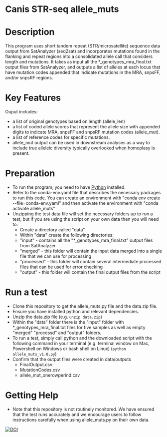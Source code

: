 # Canis STR-seq allele_muts

# Description
This program uses short tandem repeat (STR/microsatellite) sequence data output from SatAnalyzer (seq2sat) and incorporates mutations found in the flanking and repeat regions into a consolidated allele call that considers length and mutations. It takes as input all the *_genotypes_mra_final.txt output files from SatAnalyzer, and outputs a list of alleles at each locus that have mutation codes appended that indicate mutations in the MRA, snpsFF, and/or snpsRF regions. 

# Key Features
Ouput includes:
* a list of original genotypes based on length (allele_len)
* a list of coded allele scores that represent the allele size with appended digits to indicate MRA, snpsFF and snpsRF mutation codes (allele_mut).
* a list of reference codes for specific mutations.
* allele_mut output can be used in downstream analyses as a way to include true alleleic diversity typically overlooked when homoplasy is present.

# Preparation
* To run the program, you need to have [Python](https://www.python.org/downloads/) installed.
* Refer to the conda-env.yaml file that describes the necessary packages to run this code. You can create an environment with "conda env create --file=conda-env.yaml" and then activate the environment with "conda activate allele_muts" 
* Unzipping the test data file will set the necessary folders up to run a test, but if you are using the script on your own data then you will need to:
  * Create a directory called "data"
  * Within "data" create the following directories:
  *    "input" - contains all the "*_genotypes_mra_final.txt" output files from SatAnalyzer
  *    "merged" - this folder will contain the input data merged into a single file that we can use for processing 
  *    "processed" - this folder will contain several intermediate processed files that can be used for error checking
  *    "output" - this folder will contain the final output files from the script

# Run a test
* Clone this repository to get the allele_muts.py file and the data.zip file.
* Ensure you have installed python and relevant dependencies.
* Unzip the data.zip file (e.g. `unzip data.zip`)
* Within the "data" folder there is the "input" folder with *_genotypes_mra_final.txt files for five samples as well as empty "merged" "processd" and "output" folders.
* To run a test, simply call python and the downloaded script with the following command in your terminal (e.g. terminal window on Mac, Powershell on Windows or bash shell on Linux) (`python allele_muts_v1.0.py`)
* Confirm that the output files were created in data/outputs
  * FinalOutput.csv
  * MutationCodes.csv
  * allele_mut_onerowperind.csv

# Getting Help
* Note that this repository is not routinely monitored. We have ensured that the test runs accurately and we encourage users to follow instructions carefully when using allele_muts.py on their own data. 

[![DOI](https://zenodo.org/badge/DOI/10.5281/zenodo.15794713.svg)](https://doi.org/10.5281/zenodo.15794713)
